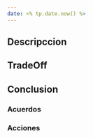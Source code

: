 ```yaml
---
date: <% tp.date.now() %>
---
```


## Descripccion

## TradeOff

## Conclusion
### Acuerdos
### Acciones


